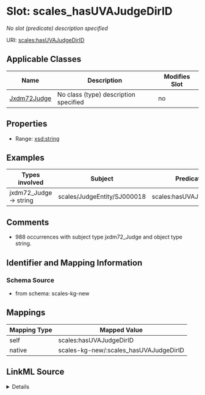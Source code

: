 

# Slot: scales_hasUVAJudgeDirID


_No slot (predicate) description specified_





URI: [scales:hasUVAJudgeDirID](http://schemas.scales-okn.org/rdf/scales#hasUVAJudgeDirID)



<!-- no inheritance hierarchy -->





## Applicable Classes

| Name | Description | Modifies Slot |
| --- | --- | --- |
| [Jxdm72Judge](../classes/Jxdm72Judge.md) | No class (type) description specified |  no  |







## Properties

* Range: [xsd:string](xsd:string)






## Examples

| Types involved | Subject | Predicate | Object |
| --- | --- | --- | --- |
| jxdm72_Judge → string | scales/JudgeEntity/SJ000018 | scales:hasUVAJudgeDirID | mag-424 |


## Comments

* 988 occurrences with subject type jxdm72_Judge and object type string.

## Identifier and Mapping Information







### Schema Source


* from schema: scales-kg-new




## Mappings

| Mapping Type | Mapped Value |
| ---  | ---  |
| self | scales:hasUVAJudgeDirID |
| native | scales-kg-new/:scales_hasUVAJudgeDirID |




## LinkML Source

<details>

```yaml
name: scales_hasUVAJudgeDirID
description: No slot (predicate) description specified
comments:
- 988 occurrences with subject type jxdm72_Judge and object type string.
examples:
- description: jxdm72_Judge → string
  object:
    example_object: mag-424
    example_object_type: string
    example_predicate: scales:hasUVAJudgeDirID
    example_subject: scales/JudgeEntity/SJ000018
    example_subject_type: jxdm72_Judge
from_schema: scales-kg-new
rank: 1000
slot_uri: scales:hasUVAJudgeDirID
alias: scales_hasUVAJudgeDirID
domain_of:
- jxdm72_Judge
range: string

```
</details>